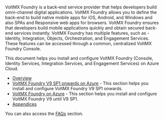 ﻿  

VoltMX Foundry is a back-end service provider that helps developers build omni-channel digital applications. VoltMX Foundry allows you to define the back-end to build native mobile apps for iOS, Android, and Windows and also SPAs and Responsive web apps for browsers. VoltMX Foundry ensures that developers build mobile applications quickly and obtain secured back-end services instantly. VoltMX Foundry has multiple features, such as - Identity, Integration, Objects, Orchestration, and Engagement Services. These features can be accessed through a common, centralized VoltMX Foundry Console.

This document helps you install and configure VoltMX Foundry (Console, Identity Services, Integration Services, and Engagement Services) on Azure Cloud.

*   [Overview](VoltMX_Foundry_on_Azure.md)
*   [VoltMX Foundry V9 SP1 onwards on Azure](voltmxfoundry_on_azure_old.md) - This section helps you install and configure VoltMX Foundry V9 SP1 onwards.
*   [VoltMX Foundry on Azure](VoltMX_Foundry_on_Azure.md) - This section helps you install and configure VoltMX Foundry V9 until V9 SP1.
*   [Appendices](Appendices.md)

You can also access the [FAQs](Frequently_Asked_Questions__FAQs_.md) section.
